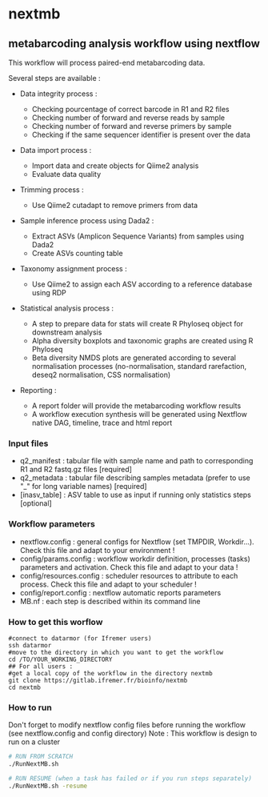 # nextmb
## metabarcoding analysis workflow using nextflow

This workflow will process paired-end metabarcoding data. 

Several steps are available :
* Data integrity process :
    * Checking pourcentage of correct barcode in R1 and R2 files 
    * Checking number of forward and reverse reads by sample
    * Checking number of forward and reverse primers by sample
    * Checking if the same sequencer identifier is present over the data


* Data import process :
    * Import data and create objects for Qiime2 analysis
    * Evaluate data quality


* Trimming process :
    * Use Qiime2 cutadapt to remove primers from data


* Sample inference process using Dada2 :
    * Extract ASVs (Amplicon Sequence Variants) from samples using Dada2
    * Create ASVs counting table


* Taxonomy assignment process :
    * Use Qiime2 to assign each ASV according to a reference database using RDP


* Statistical analysis process :
    * A step to prepare data for stats will create R Phyloseq object for downstream analysis
    * Alpha diversity boxplots and taxonomic graphs are created using R Phyloseq
    * Beta diversity NMDS plots are generated according to several normalisation processes (no-normalisation, standard rarefaction, deseq2 normalisation, CSS normalisation)


* Reporting :
    * A report folder will provide the metabarcoding workflow results
    * A workflow execution synthesis will be generated using Nextflow native DAG, timeline, trace and html report

### Input files 

* q2_manifest : tabular file with sample name and path to corresponding R1 and R2 fastq.gz files [required]
* q2_metadata : tabular file describing samples metadata (prefer to use "\_" for long variable names) [required]
* [inasv_table] : ASV table to use as input if running only statistics steps [optional]

### Workflow parameters

* nextflow.config : general configs for Nextflow (set TMPDIR, Workdir...). Check this file and adapt to your environment !
* config/params.config : workflow workdir definition, processes (tasks) parameters and activation. Check this file and adapt to your data !
* config/resources.config : scheduler resources to attribute to each process. Check this file and adapt to your scheduler !
* config/report.config : nextflow automatic reports parameters 
* MB.nf : each step is described within its command line

### How to get this worflow
```
#connect to datarmor (for Ifremer users)
ssh datarmor
#move to the directory in which you want to get the workflow
cd /TO/YOUR_WORKING_DIRECTORY
## For all users :
#get a local copy of the workflow in the directory nextmb
git clone https://gitlab.ifremer.fr/bioinfo/nextmb
cd nextmb
```
### How to run
Don't forget to modify nextflow config files before running the workflow (see nextflow.config and config directory)
Note : This workflow is design to run on a cluster

```bash
# RUN FROM SCRATCH
./RunNextMB.sh

# RUN RESUME (when a task has failed or if you run steps separately)
./RunNextMB.sh -resume
```
